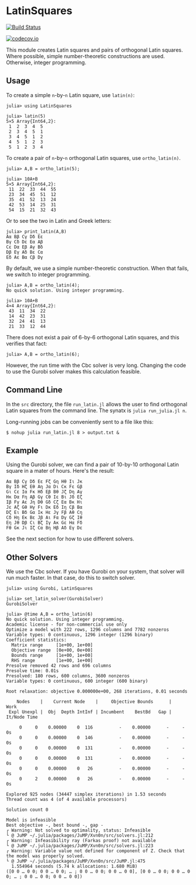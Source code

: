 # LatinSquares



[![Build Status](https://travis-ci.org/scheinerman/LatinSquares.jl.svg?branch=master)](https://travis-ci.org/scheinerman/LatinSquares.jl)

[![codecov.io](http://codecov.io/github/scheinerman/LatinSquares.jl/coverage.svg?branch=master)](http://codecov.io/github/scheinerman/LatinSquares.jl?branch=master)


This module creates Latin squares and pairs of orthogonal Latin squares.
Where possible, simple number-theoretic constructions are used. Otherwise,
integer programming.

## Usage

To create a simple `n`-by-`n` Latin square, use `latin(n)`:
```
julia> using LatinSquares

julia> latin(5)
5×5 Array{Int64,2}:
 1  2  3  4  5
 2  3  4  5  1
 3  4  5  1  2
 4  5  1  2  3
 5  1  2  3  4
```

To create a pair of `n`-by-`n` orthogonal Latin squares, use `ortho_latin(n)`.
```
julia> A,B = ortho_latin(5);

julia> 10A+B
5×5 Array{Int64,2}:
 11  22  33  44  55
 23  34  45  51  12
 35  41  52  13  24
 42  53  14  25  31
 54  15  21  32  43
```
Or to see the two in Latin and Greek letters:
```
julia> print_latin(A,B)
Aα Bβ Cγ Dδ Eε
Bγ Cδ Dε Eα Aβ
Cε Dα Eβ Aγ Bδ
Dβ Eγ Aδ Bε Cα
Eδ Aε Bα Cβ Dγ
```



By default, we use a simple number-theoretic construction. When that fails,
we switch to integer programming.
```
julia> A,B = ortho_latin(4);
No quick solution. Using integer programming.

julia> 10A+B
4×4 Array{Int64,2}:
 43  11  34  22
 14  42  23  31
 32  24  41  13
 21  33  12  44
```

There does not exist a pair of 6-by-6 orthogonal Latin squares, and this
verifies that fact:
```
julia> A,B = ortho_latin(6);
```
However, the run time with the Cbc solver is very long. Changing the code
to use the Gurobi solver makes this calculation feasible.


## Command Line

In the `src` directory, the file `run_latin.jl` allows the user to find
orthogonal Latin squares from the command line. The synatx is
`julia run_julia.jl n`.

Long-running jobs can be conveniently sent to a file like this:
```
$ nohup julia run_latin.jl 8 > output.txt &
```

## Example

Using the Gurobi solver, we can find a pair of 10-by-10 orthogonal Latin
square in a mater of hours. Here's the result:
```
Aα Bβ Cγ Dδ Eε Fζ Gη Hθ Iι Jκ
Bγ Iδ Hζ Eθ Aη Jα Dι Cκ Fε Gβ
Gι Cε Iα Fκ Hδ Eβ Bθ Jζ Dη Aγ
Hκ Dα Fη Aβ Gγ Cθ Iε Bι Jδ Eζ
Iβ Fγ Aε Jη Dθ Gδ Cζ Eα Bκ Hι
Jε Aζ Gθ Hγ Fι Dκ Eδ Iη Cβ Bα
Dζ Eι Bδ Gα Iκ Hε Jγ Fβ Aθ Cη
Cδ Hη Eκ Bε Jβ Aι Fα Dγ Gζ Iθ
Eη Jθ Dβ Cι Bζ Iγ Aκ Gε Hα Fδ
Fθ Gκ Jι Iζ Cα Bη Hβ Aδ Eγ Dε
```
See the next section for how to use different solvers.

## Other Solvers

We use the Cbc solver. If you have Gurobi on your system, that solver
will run much faster. In that case, do this to switch solver.

```
julia> using Gurobi, LatinSquares

julia> set_latin_solver(GurobiSolver)
GurobiSolver

julia> @time A,B = ortho_latin(6)
No quick solution. Using integer programming.
Academic license - for non-commercial use only
Optimize a model with 222 rows, 1296 columns and 7782 nonzeros
Variable types: 0 continuous, 1296 integer (1296 binary)
Coefficient statistics:
  Matrix range     [1e+00, 1e+00]
  Objective range  [0e+00, 0e+00]
  Bounds range     [1e+00, 1e+00]
  RHS range        [1e+00, 1e+00]
Presolve removed 42 rows and 696 columns
Presolve time: 0.01s
Presolved: 180 rows, 600 columns, 3600 nonzeros
Variable types: 0 continuous, 600 integer (600 binary)

Root relaxation: objective 0.000000e+00, 268 iterations, 0.01 seconds

    Nodes    |    Current Node    |     Objective Bounds      |     Work
 Expl Unexpl |  Obj  Depth IntInf | Incumbent    BestBd   Gap | It/Node Time

     0     0    0.00000    0  116          -    0.00000      -     -    0s
     0     0    0.00000    0  146          -    0.00000      -     -    0s
     0     0    0.00000    0  131          -    0.00000      -     -    0s
     0     0    0.00000    0  131          -    0.00000      -     -    0s
     0     0    0.00000    0   26          -    0.00000      -     -    0s
     0     2    0.00000    0   26          -    0.00000      -     -    0s

Explored 925 nodes (34447 simplex iterations) in 1.53 seconds
Thread count was 4 (of 4 available processors)

Solution count 0

Model is infeasible
Best objective -, best bound -, gap -
┌ Warning: Not solved to optimality, status: Infeasible
└ @ JuMP ~/.julia/packages/JuMP/Xvn0n/src/solvers.jl:212
┌ Warning: Infeasibility ray (Farkas proof) not available
└ @ JuMP ~/.julia/packages/JuMP/Xvn0n/src/solvers.jl:223
┌ Warning: Variable value not defined for component of Z. Check that the model was properly solved.
└ @ JuMP ~/.julia/packages/JuMP/Xvn0n/src/JuMP.jl:475
  1.554964 seconds (5.74 k allocations: 1.680 MiB)
([0 0 … 0 0; 0 0 … 0 0; … ; 0 0 … 0 0; 0 0 … 0 0], [0 0 … 0 0; 0 0 … 0 0; … ; 0 0 … 0 0; 0 0 … 0 0])

```
